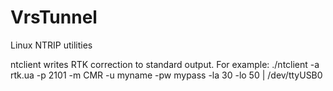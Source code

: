 # VrsTunnel
Linux NTRIP utilities

ntclient writes RTK correction to standard output. For example:
./ntclient -a rtk.ua -p 2101 -m CMR -u myname -pw mypass -la 30 -lo 50 | /dev/ttyUSB0
